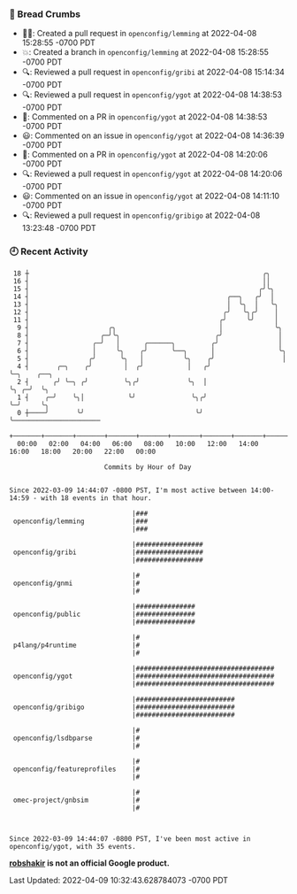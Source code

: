 ### 🍞 Bread Crumbs

 * ✍🏼: Created a pull request in `openconfig/lemming` at 2022-04-08 15:28:55 -0700 PDT
 * 💥: Created a branch in `openconfig/lemming` at 2022-04-08 15:28:55 -0700 PDT
 * 🔍: Reviewed a pull request in  `openconfig/gribi` at 2022-04-08 15:14:34 -0700 PDT
 * 🔍: Reviewed a pull request in  `openconfig/ygot` at 2022-04-08 14:38:53 -0700 PDT
 * 💬: Commented on a PR in  `openconfig/ygot` at 2022-04-08 14:38:53 -0700 PDT
 * 😃: Commented on an issue in `openconfig/ygot` at 2022-04-08 14:36:39 -0700 PDT
 * 💬: Commented on a PR in  `openconfig/ygot` at 2022-04-08 14:20:06 -0700 PDT
 * 🔍: Reviewed a pull request in  `openconfig/ygot` at 2022-04-08 14:20:06 -0700 PDT
 * 😃: Commented on an issue in `openconfig/ygot` at 2022-04-08 14:11:10 -0700 PDT
 * 🔍: Reviewed a pull request in  `openconfig/gribigo` at 2022-04-08 13:23:48 -0700 PDT

### 🕘 Recent Activity
```
 18 ┼                                                           ╭╮
 16 ┤                                                           ││
 15 ┤                                                          ╭╯╰╮
 14 ┤                                                  ╭──╮   ╭╯  │
 13 ┤                                                  │  ╰╮  │   ╰╮
 12 ┤                                                 ╭╯   ╰╮╭╯    │
 11 ┤                                                ╭╯     ╰╯     │
  9 ┤                    ╭╮                          │             ╰╮
  8 ┤                  ╭─╯╰╮                        ╭╯              │
  7 ┤                ╭─╯   │      ╭──────╮         ╭╯               │
  6 ┤                │     ╰╮    ╭╯      ╰──╮      │                ╰╮
  5 ┤               ╭╯      ╰╮   │          ╰╮    ╭╯                 │
  4 ┤       ╭─╮    ╭╯        │  ╭╯           │   ╭╯                  ╰─╮    ╭──╮
  2 ┤      ╭╯ ╰─╮ ╭╯         ╰╮╭╯            ╰╮  │                     ╰╮ ╭─╯  ╰╮
  1 ┤    ╭─╯    ╰╮│           ╰╯              ╰╮╭╯                      ╰─╯     ╰╮
  0 ┼────╯       ╰╯                            ╰╯                                ╰──────────────────────
    +───────+───────+───────+───────+───────+───────+───────+───────+───────+───────+───────+───────+────
  00:00   02:00   04:00   06:00   08:00   10:00   12:00   14:00   16:00   18:00   20:00   22:00   00:00   

						Commits by Hour of Day


Since 2022-03-09 14:44:07 -0800 PST, I'm most active between 14:00-14:59 - with 18 events in that hour.

```



```
                               |###
 openconfig/lemming            |###
                               |###

                               |#################
 openconfig/gribi              |#################
                               |#################

                               |#
 openconfig/gnmi               |#
                               |#

                               |###############
 openconfig/public             |###############
                               |###############

                               |#
 p4lang/p4runtime              |#
                               |#

                               |###################################
 openconfig/ygot               |###################################
                               |###################################

                               |#########################
 openconfig/gribigo            |#########################
                               |#########################

                               |#
 openconfig/lsdbparse          |#
                               |#

                               |#
 openconfig/featureprofiles    |#
                               |#

                               |#
 omec-project/gnbsim           |#
                               |#



Since 2022-03-09 14:44:07 -0800 PST, I've been most active in openconfig/ygot, with 35 events.

```
**[robshakir](mailto:robjs@google.com) is not an official Google product.**  


Last Updated: 2022-04-09 10:32:43.628784073 -0700 PDT
